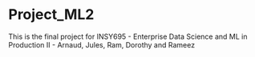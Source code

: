# Project_ML2
This is the final project for INSY695 - Enterprise Data Science and ML in Production II - Arnaud, Jules, Ram, Dorothy and Rameez
